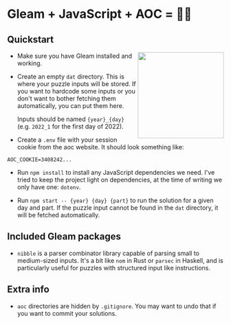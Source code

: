# Gleam + JavaScript + AOC = 🎅💕

## Quickstart

<img src="https://cdn.mckayla.cloud/-/6289d0b8271940b1ae61bd93c1374c97/Lucy-Advent.svg" width="200" height="200" align="right"/>

- Make sure you have Gleam installed and working.

- Create an empty `dat` directory. This is where your puzzle inputs will be stored.
  If you want to hardcode some inputs or you don't want to bother fetching them
  automatically, you can put them here.

  Inputs should be named `{year}_{day}` (e.g. `2022_1` for the first day of 2022).

- Create a `.env` file with your session cookie from the aoc website. It should
  look something like:

```
AOC_COOKIE=3408242...
```

- Run `npm install` to install any JavaScript dependencies we need. I've tried to
  keep the project light on dependencies, at the time of writing we only have
  one: `dotenv`.

- Run `npm start -- {year} {day} {part}` to run the solution for a given day and
  part. If the puzzle input cannot be found in the `dat` directory, it will be
  fetched automatically.

## Included Gleam packages

- `nibble` is a parser combinator library capable of parsing small to medium-sized
  inputs. It's a bit like `nom` in Rust or `parsec` in Haskell, and is particularly
  useful for puzzles with structured input like instructions.

## Extra info

- `aoc` directories are hidden by `.gitignore`. You may want to undo that if you
  want to commit your solutions.

